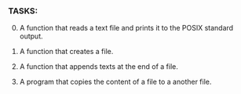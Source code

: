 ### TASKS:

0. A function that reads a text file and prints it to the POSIX standard output.

1. A function that creates a file.

2. A function that appends texts at the end of a file.

3. A program that copies the content of a file to a another file.


